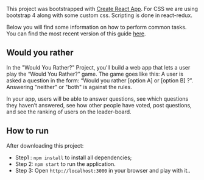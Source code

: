 This project was bootstrapped with [Create React App](https://github.com/facebookincubator/create-react-app).
For CSS we are using bootstrap 4 along with some custom css. Scripting is done in react-redux.

Below you will find some information on how to perform common tasks.<br>
You can find the most recent version of this guide [here](https://github.com/facebookincubator/create-react-app/blob/master/packages/react-scripts/template/README.md).

## Would you rather
In the "Would You Rather?" Project, you'll build a web app that lets a user play the “Would You Rather?” game. The game goes like this: A user is asked a question in the form: “Would you rather [option A] or [option B] ?”. Answering "neither" or "both" is against the rules.

In your app, users will be able to answer questions, see which questions they haven’t answered, see how other people have voted, post questions, and see the ranking of users on the leader-board.

## How to run

After downloading this project:

* Step1 : `npm install` to install all dependencies;
* Step 2: `npm start` to run the application.
* Step 3: Open `http://localhost:3000` in your browser and play with it..
